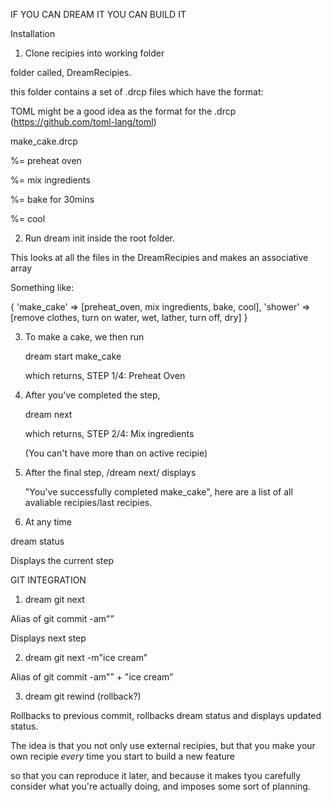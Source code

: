IF YOU CAN DREAM IT YOU CAN BUILD IT

Installation

1) Clone recipies into working folder

folder called, DreamRecipies.

this folder contains a set of .drcp files which have the format:

TOML might be a good idea as the format for the .drcp (https://github.com/toml-lang/toml)

make_cake.drcp

%= preheat oven

%= mix ingredients

%= bake for 30mins

%= cool

2) Run dream init inside the root folder.

This looks at all the files in the DreamRecipies and makes an associative array

Something like:

{ 'make_cake' => [preheat_oven, mix ingredients, bake, cool], 'shower' => [remove clothes, turn on water, wet, lather, turn off, dry]  }

3) To make a cake, we then run

   dream start make_cake

   which returns, STEP 1/4: Preheat Oven

4) After you've completed the step,

   dream next

   which returns, STEP 2/4: Mix ingredients

   (You can't have more than on active recipie)

5) After the final step, /dream next/ displays

   "You've successfully completed make_cake", here are a list of all avaliable recipies/last recipies.

6) At any time 

dream status

Displays the current step

GIT INTEGRATION 

1. dream git next

Alias of git commit -am"<completed step>”

Displays next step

2) dream git next -m"ice cream”

Alias of git commit -am"<completed step>” + "ice cream”

3) dream git rewind (rollback?)

Rollbacks to previous commit, rollbacks dream status and displays updated status.

The idea is that you not only use external recipies, but that you make your own recipie *every* time you start to build a new feature

so that you can reproduce it later, and because it makes tyou carefully consider what you're actually doing, and imposes some sort of planning.

